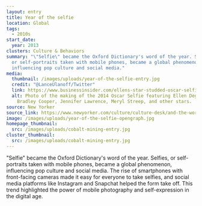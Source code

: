 ```yaml
---
layout: entry
title: Year of the selfie
location: Global
tags:
  - 2010s
start_date:
  year: 2013
clusters: Culture & Behaviors
summary: "\"Selfie\" became the Oxford Dictionary's word of the year. Selfies,
  or self-portraits taken with mobile phones, became a global phenomenon,
  influencing pop culture and social media."
media:
  thumbnail: /images/uploads/year-of-the-selfie-entry.jpg
  credit: "@LanceUlanoff/Twitter"
  link: https://www.businessinsider.com/ellens-star-studded-oscar-selfie-2014-3
  alt: Photo of the making of the 2014 Oscar Selfie featuring Ellen Degeneres,
    Bradley Cooper, Jennifer Lawrence, Meryl Streep, and other stars.
source: New Yorker
source_link: https://www.newyorker.com/culture/culture-desk/and-the-word-of-the-year-is
image: /images/uploads/year-of-the-selfie-opengraph.jpg
homepage_thumbnail:
  src: /images/uploads/cobalt-mining-entry.jpg
cluster_thumbnail:
  src: /images/uploads/cobalt-mining-entry.jpg
---
```

"Selfie" became the Oxford Dictionary's word of the year. Selfies, or self-portraits taken with mobile phones, became a global phenomenon, influencing pop culture and social media. The rise of smartphones with front-facing cameras made it easy for everyone to take selfies, and social media platforms like Instagram and Snapchat helped the form take off. This trend highlighted the power of mobile photography and self-expression in the digital age.